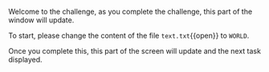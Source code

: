 Welcome to the challenge, as you complete the challenge, this part of the window will update.

To start, please change the content of the file `text.txt`{{open}} to ```WORLD```.

Once you complete this, this part of the screen will update and the next task displayed.
